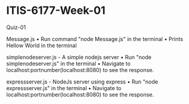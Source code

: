 # ITIS-6177-Week-01

Quiz-01

 Message.js 
•	Run command "node Message.js" in the terminal 
•	Prints Hellow World in the terminal

 
 simplenodeserver.js - A simple nodejs server
•	Run "node simplenodeserver.js" in the terminal
•	Navigate to localhost:portnumber(localhost:8080) to see the response.
 
 expressserver.js - NodeJs server using express
•	Run "node expressserver.js" in the terminal
•	Navigate to localhost:portnumber(localhost:8080) to see the response.


 
 
 
